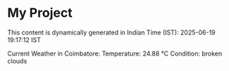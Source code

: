 # My Project

This content is dynamically generated in Indian Time (IST): 2025-06-19 19:17:12 IST


Current Weather in Coimbatore:
Temperature: 24.88 °C
Condition: broken clouds
